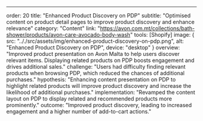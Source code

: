 ---
order: 20
title: "Enhanced Product Discovery on PDP"
subtitle: "Optimised content on product detail pages to improve product discovery and enhance relevance"
category: "Content"
link: "https://avon.com.mt/collections/bath-shower/products/avon-care-avocado-body-wash"
tools: [Shopify]
image: {
    src: ".././src/assets/img/enhanced-product-discovery-on-pdp.png",
    alt: "Enhanced Product Discovery on PDP",
    device: "desktop"
}
overview: "Improved product presentation on Avon Malta to help users discover relevant items. Displaying related products on PDP boosts engagement and drives additional sales."
challenge: "Users had difficulty finding relevant products when browsing PDP, which reduced the chances of additional purchases."
hypothesis: "Enhancing content presentation on PDP to highlight related products will improve product discovery and increase the likelihood of additional purchases."
implementation: "Revamped the content layout on PDP to display related and recommended products more prominently."
outcome: "Improved product discovery, leading to increased engagement and a higher number of add-to-cart actions."